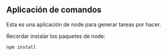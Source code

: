 ## Aplicación de comandos

Esta es una aplicación de node para generar tareas por hacer.

Recordar instalar los paquetes de node:

```
npm install
```